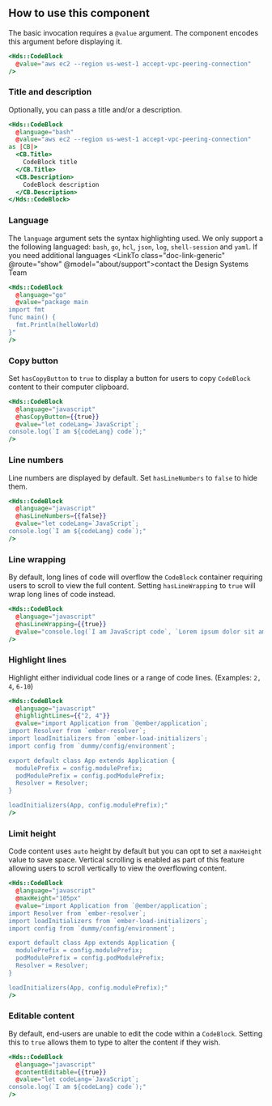 ## How to use this component

The basic invocation requires a `@value` argument. The component encodes this argument before displaying it.

```handlebars
<Hds::CodeBlock
  @value="aws ec2 --region us-west-1 accept-vpc-peering-connection"
/>
```

### Title and description

Optionally, you can pass a title and/or a description.

```handlebars
<Hds::CodeBlock
  @language="bash"
  @value="aws ec2 --region us-west-1 accept-vpc-peering-connection"
as |CB|>
  <CB.Title>
    CodeBlock title
  </CB.Title>
  <CB.Description>
    CodeBlock description
  </CB.Description>
</Hds::CodeBlock>
```

### Language

The `language` argument sets the syntax highlighting used. We only support a the following languaged: `bash`, `go`, `hcl`, `json`, `log`, `shell-session` and `yaml`. If you need additional languages <LinkTo class="doc-link-generic" @route="show" @model="about/support">contact the Design Systems Team</LinkTo>

```handlebars
<Hds::CodeBlock
  @language="go"
  @value="package main
import fmt
func main() {
  fmt.Println(helloWorld)
}"
/>
```

### Copy button

Set `hasCopyButton` to `true` to display a button for users to copy `CodeBlock` content to their computer clipboard.

```handlebars
<Hds::CodeBlock
  @language="javascript"
  @hasCopyButton={{true}}
  @value="let codeLang=`JavaScript`;
console.log(`I am ${codeLang} code`);"
/>
```

### Line numbers

Line numbers are displayed by default. Set `hasLineNumbers` to `false` to hide them.

```handlebars
<Hds::CodeBlock
  @language="javascript"
  @hasLineNumbers={{false}}
  @value="let codeLang=`JavaScript`;
console.log(`I am ${codeLang} code`);"
/>
```

### Line wrapping

By default, long lines of code will overflow the `CodeBlock` container requiring users to scroll to view the full content. Setting `hasLineWrapping` to `true` will wrap long lines of code instead.

```handlebars
<Hds::CodeBlock
  @language="javascript"
  @hasLineWrapping={{true}}
  @value="console.log(`I am JavaScript code`, `Lorem ipsum dolor sit amet, consectetur adipiscing elit, sed do eiusmod tempor incididunt ut labore et dolore magna aliqua. Ut enim ad minim veniam`);"
/>
```

### Highlight lines

Highlight either individual code lines or a range of code lines. (Examples: `2, 4`, `6-10`)

```handlebars
<Hds::CodeBlock
  @language="javascript"
  @highlightLines={{"2, 4"}}
  @value="import Application from `@ember/application`;
import Resolver from `ember-resolver`;
import loadInitializers from `ember-load-initializers`;
import config from `dummy/config/environment`;

export default class App extends Application {
  modulePrefix = config.modulePrefix;
  podModulePrefix = config.podModulePrefix;
  Resolver = Resolver;
}

loadInitializers(App, config.modulePrefix);"
/>
```

### Limit height

Code content uses `auto` height by default but you can opt to set a `maxHeight` value to save space. Vertical scrolling is enabled as part of this feature allowing users to scroll vertically to view the overflowing content.

```handlebars
<Hds::CodeBlock
  @language="javascript"
  @maxHeight="105px"
  @value="import Application from `@ember/application`;
import Resolver from `ember-resolver`;
import loadInitializers from `ember-load-initializers`;
import config from `dummy/config/environment`;

export default class App extends Application {
  modulePrefix = config.modulePrefix;
  podModulePrefix = config.podModulePrefix;
  Resolver = Resolver;
}

loadInitializers(App, config.modulePrefix);"
/>
```

### Editable content

By default, end-users are unable to edit the code within a `CodeBlock`. Setting this to `true` allows them to type to alter the content if they wish.

```handlebars
<Hds::CodeBlock
  @language="javascript"
  @contentEditable={{true}}
  @value="let codeLang=`JavaScript`;
console.log(`I am ${codeLang} code`);"
/>
```
